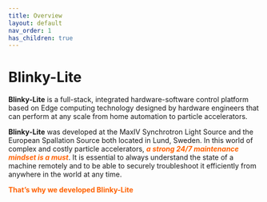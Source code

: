 ```yaml
---
title: Overview
layout: default
nav_order: 1
has_children: true
---
```

# Blinky-Lite
**Blinky-Lite**  is a full-stack, integrated hardware-software control platform based on Edge computing technology designed by hardware engineers that can perform at any scale from home automation to particle accelerators.

**Blinky-Lite** was developed at the MaxIV Synchrotron Light Source and the European Spallation Source both located in Lund, Sweden. In this world of complex and costly particle accelerators, <span style="color:#ff6100">***a strong 24/7 maintenance mindset is a must***</span>. It is essential to always understand the state of a machine remotely and to be able to securely troubleshoot it efficiently from anywhere in the world at any time.  

<span style="color:#ff6100">**That’s why we developed Blinky-Lite**</span>